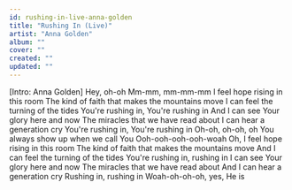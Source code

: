 ```yaml
---
id: rushing-in-live-anna-golden
title: "Rushing In (Live)"
artist: "Anna Golden"
album: ""
cover: ""
created: ""
updated: ""
---
```


[Intro: Anna Golden]
Hey, oh-oh
Mm-mm, mm-mm-mm
I feel hope rising in this room
The kind of faith that makes the mountains move
I can feel the turning of the tides
You're rushing in, You're rushing in
And I can see Your glory here and now
The miracles that we have read about
I can hear a generation cry
You're rushing in, You're rushing in
Oh-oh, oh-oh, oh
You always show up when we call You
Ooh-ooh-ooh-ooh-woah
Oh, I feel hope rising in this room
The kind of faith that makes the mountains move
And I can feel the turning of the tides
You're rushing in,  rushing in
I can see Your glory here and now
The miracles that we have read about
And I can hear a generation cry
Rushing in,  rushing in
Woah-oh-oh-oh, yes, He is